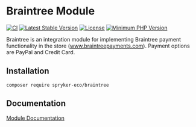 # Braintree Module

[![CI](https://github.com/spryker-eco/braintree/actions/workflows/ci.yml/badge.svg)](https://github.com/spryker-eco/braintree/actions/workflows/ci.yml)
[![Latest Stable Version](https://poser.pugx.org/spryker-eco/braintree/v/stable.svg)](https://packagist.org/packages/spryker-eco/braintree)
[![License](https://img.shields.io/github/license/spryker-eco/adyen.svg?b=master)](https://github.com/spryker-eco/adyen)
[![Minimum PHP Version](https://img.shields.io/badge/php-%3E%3D%207.4-8892BF.svg)](https://php.net/)

Braintree is an integration module for implementing Braintree payment functionality in the store (www.braintreepayments.com). Payment options are PayPal and Credit Card.

## Installation

```
composer require spryker-eco/braintree
```

## Documentation

[Module Documentation](https://documentation.spryker.com/industry_partners/payment/braintree/braintree.htm)
